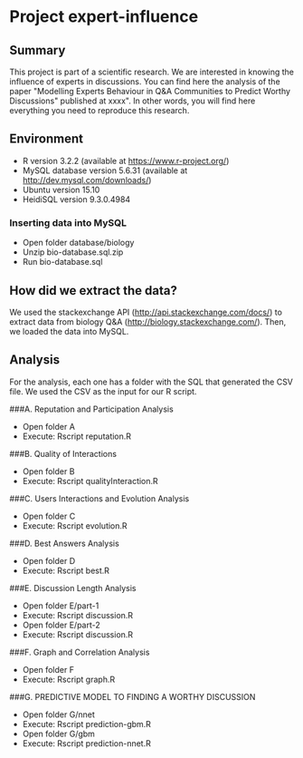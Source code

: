 # Project expert-influence

## Summary
This project is part of a scientific research. We are interested in knowing the influence of experts in discussions.
You can find here the analysis of the paper "Modelling Experts Behaviour in Q&A Communities to Predict Worthy Discussions" published at xxxx".
In other words, you will find here everything you need to reproduce this research.


## Environment
- R version 3.2.2 (available at https://www.r-project.org/)
- MySQL database version 5.6.31 (available at http://dev.mysql.com/downloads/)
- Ubuntu version 15.10
- HeidiSQL version 9.3.0.4984

### Inserting data into MySQL
- Open folder database/biology
- Unzip bio-database.sql.zip
- Run bio-database.sql

## How did we extract the data?
We used the stackexchange API (http://api.stackexchange.com/docs/) to extract data from biology Q&A (http://biology.stackexchange.com/). Then, we loaded the data into MySQL.


## Analysis
For the analysis, each one has a folder with the SQL that generated the CSV file. We used the CSV as the input for our R script.

###A. Reputation and Participation Analysis
- Open folder A
- Execute: Rscript reputation.R

###B. Quality of Interactions
- Open folder B
- Execute: Rscript qualityInteraction.R

###C. Users Interactions and Evolution Analysis
- Open folder C
- Execute: Rscript evolution.R

###D. Best Answers Analysis
- Open folder D
- Execute: Rscript best.R

###E. Discussion Length Analysis
- Open folder E/part-1
- Execute: Rscript discussion.R
- Open folder E/part-2
- Execute: Rscript discussion.R

###F. Graph and Correlation Analysis
- Open folder F
- Execute: Rscript graph.R

###G. PREDICTIVE MODEL TO FINDING A WORTHY DISCUSSION
- Open folder G/nnet
- Execute: Rscript prediction-gbm.R
- Open folder G/gbm
- Execute: Rscript prediction-nnet.R
